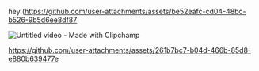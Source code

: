 hey
(https://github.com/user-attachments/assets/be52eafc-cd04-48bc-b526-9b5d6ee8df87



![Untitled video - Made with Clipchamp](https://github.com/user-attachments/assets/d2e65c33-07eb-439f-9bcc-4dade181fe1f.gif)





https://github.com/user-attachments/assets/261b7bc7-b04d-466b-85d8-e880b639477e

